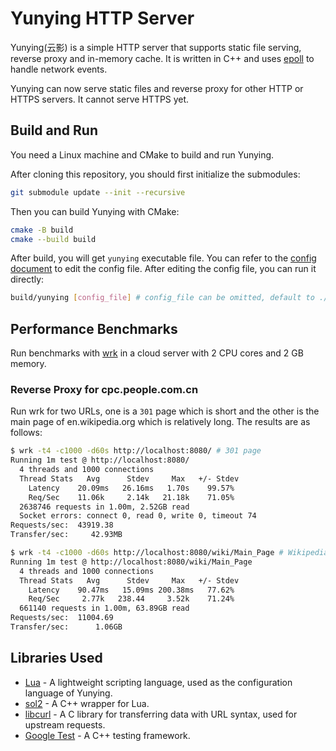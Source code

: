 # Yunying HTTP Server
Yunying(云影) is a simple HTTP server that supports static file serving, reverse proxy and in-memory cache. It is written in C++ and uses [epoll](https://man7.org/linux/man-pages/man7/epoll.7.html) to handle network events.

Yunying can now serve static files and reverse proxy for other HTTP or HTTPS servers. It cannot serve HTTPS yet.

## Build and Run
You need a Linux machine and CMake to build and run Yunying.

After cloning this repository, you should first initialize the submodules:
```bash
git submodule update --init --recursive
```

Then you can build Yunying with CMake:

```bash
cmake -B build
cmake --build build
```

After build, you will get `yunying` executable file. You can refer to the [config document](docs/config.md) to edit the config file. After editing the config file, you can run it directly:
```bash
build/yunying [config_file] # config_file can be omitted, default to ./config.lua
```

## Performance Benchmarks
Run benchmarks with [wrk](https://github.com/wg/wrk) in a cloud server with 2 CPU cores and 2 GB memory.

### Reverse Proxy for cpc.people.com.cn
Run wrk for two URLs, one is a `301` page which is short and the other is the main page of en.wikipedia.org which is relatively long. The results are as follows:

```bash
$ wrk -t4 -c1000 -d60s http://localhost:8080/ # 301 page
Running 1m test @ http://localhost:8080/
  4 threads and 1000 connections
  Thread Stats   Avg      Stdev     Max   +/- Stdev
    Latency    20.09ms   26.16ms   1.70s    99.57%
    Req/Sec    11.06k     2.14k   21.18k    71.05%
  2638746 requests in 1.00m, 2.52GB read
  Socket errors: connect 0, read 0, write 0, timeout 74
Requests/sec:  43919.38
Transfer/sec:     42.93MB

$ wrk -t4 -c1000 -d60s http://localhost:8080/wiki/Main_Page # Wikipedia main page
Running 1m test @ http://localhost:8080/wiki/Main_Page
  4 threads and 1000 connections
  Thread Stats   Avg      Stdev     Max   +/- Stdev
    Latency    90.47ms   15.09ms 200.38ms   77.62%
    Req/Sec     2.77k   238.44     3.52k    71.24%
  661140 requests in 1.00m, 63.89GB read
Requests/sec:  11004.69
Transfer/sec:      1.06GB
```

## Libraries Used
- [Lua](https://www.lua.org/) - A lightweight scripting language, used as the configuration language of Yunying.
- [sol2](https://sol2.readthedocs.io/en/latest/) - A C++ wrapper for Lua.
- [libcurl](https://curl.se/libcurl/) - A C library for transferring data with URL syntax, used for upstream requests.
- [Google Test](https://google.github.io/googletest/) - A C++ testing framework.